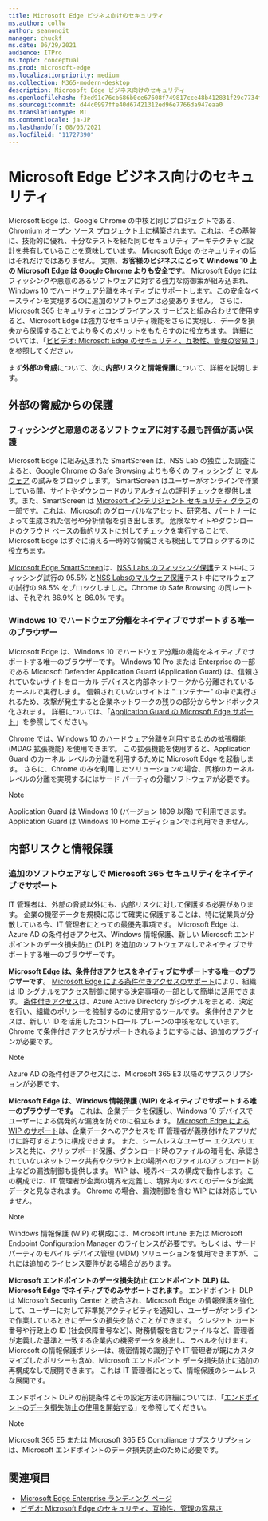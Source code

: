 ```yaml
---
title: Microsoft Edge ビジネス向けのセキュリティ
ms.author: collw
author: seanongit
manager: chuckf
ms.date: 06/29/2021
audience: ITPro
ms.topic: conceptual
ms.prod: microsoft-edge
ms.localizationpriority: medium
ms.collection: M365-modern-desktop
description: Microsoft Edge ビジネス向けのセキュリティ
ms.openlocfilehash: f3ed91c76cb686b0ce67608f749817cce48b412831f29c7734fa0eec06694dd5
ms.sourcegitcommit: d44c0997ffe40d67421312ed96e7766da947eaa0
ms.translationtype: MT
ms.contentlocale: ja-JP
ms.lasthandoff: 08/05/2021
ms.locfileid: "11727390"
---
```

# <a name="microsoft-edge-security-for-your-business"></a>Microsoft Edge ビジネス向けのセキュリティ

Microsoft Edge は、Google Chrome の中核と同じプロジェクトである、Chromium オープン ソース プロジェクト上に構築されます。これは、その基盤に、技術的に優れ、十分なテストを経た同じセキュリティ アーキテクチャと設計を共有していることを意味しています。 Microsoft Edge のセキュリティの話はそれだけではありません。 実際、**お客様のビジネスにとって Windows 10 上の Microsoft Edge は Google Chrome よりも安全です**。 Microsoft Edge にはフィッシングや悪意のあるソフトウェアに対する強力な防御策が組み込まれ、Windows 10 でハードウェア分離をネイティブにサポートします。この安全なベースラインを実現するのに追加のソフトウェアは必要ありません。 さらに、Microsoft 365 セキュリティとコンプライアンス サービスと組み合わせて使用すると、Microsoft Edge は強力なセキュリティ機能をさらに実現し、データを損失から保護することでより多くのメリットをもたらすのに役立ちます。 詳細については、「[ビビデオ: Microsoft Edge のセキュリティ、互換性、管理の容易さ](microsoft-edge-video-security-compatibility-manageability.md)」を参照してください。

まず**外部の脅威**について、次に**内部リスクと情報保護**について、詳細を説明します。

## <a name="external-threat-protection"></a>外部の脅威からの保護

### <a name="highest-rated-protection-against-phishing-and-malware"></a>フィッシングと悪意のあるソフトウェアに対する最も評価が高い保護

Microsoft Edge に組み込まれた SmartScreen は、NSS Lab の独立した調査によると、Google Chrome の Safe Browsing よりも多くの [フィッシング](https://query.prod.cms.rt.microsoft.com/cms/api/am/binary/RWASN1) と [マルウェア](https://query.prod.cms.rt.microsoft.com/cms/api/am/binary/RWANMW) の試みをブロックします。 SmartScreen はユーザーがオンラインで作業している間、サイトやダウンロードのリアルタイムの評判チェックを提供します。また、SmartScreen は [Microsoft インテリジェント セキュリティ グラフ](https://www.microsoft.com/microsoft-365/windows/intelligent-security)の一部です。これは、Microsoft のグローバルなアセット、研究者、パートナーによって生成された信号や分析情報を引き出します。 危険なサイトやダウンロードのクラウド ベースの動的リストに対してチェックを実行することで、Microsoft Edge はすぐに消える一時的な脅威さえも検出してブロックするのに役立ちます。  

[Microsoft Edge SmartScreen](//DeployEdge/microsoft-edge-security-smartscreen)は、[NSS Labs のフィッシング保護](https://query.prod.cms.rt.microsoft.com/cms/api/am/binary/RWASN1)テスト中にフィッシング試行の 95.5% と[NSS Labsのマルウェア保護](https://query.prod.cms.rt.microsoft.com/cms/api/am/binary/RWANMW)テスト中にマルウェアの試行の 98.5% をブロックしました。Chrome の Safe Browsing の同レートは、それぞれ 86.9% と 86.0% です。

### <a name="the-only-browser-on-windows-10-that-natively-supports-hardware-isolation"></a>Windows 10 でハードウェア分離をネイティブでサポートする唯一のブラウザー

Microsoft Edge は、Windows 10 でハードウェア分離の機能をネイティブでサポートする唯一のブラウザーです。 Windows 10 Pro または Enterprise の一部である Microsoft Defender Application Guard (Application Guard) は、信頼されていないサイトをローカル デバイスと内部ネットワークから分離されているカーネルで実行します。 信頼されていないサイトは "コンテナー" の中で実行されるため、攻撃が発生すると企業ネットワークの残りの部分からサンドボックス化されます。 詳細については、「[Application Guard の Microsoft Edge サポート](./microsoft-edge-security-windows-defender-application-guard.md)」を参照してください。

Chrome では、Windows 10 のハードウェア分離を利用するための拡張機能 (MDAG 拡張機能) を使用できます。 この拡張機能を使用すると、Application Guard のカーネル レベルの分離を利用するために Microsoft Edge を起動します。 さらに、Chrome のみを利用したソリューションの場合、同様のカーネル レベルの分離を実現するにはサード パーティの分離ソフトウェアが必要です。

> [!NOTE]
> Application Guard は Windows 10 (バージョン 1809 以降) で利用できます。 Application Guard は Windows 10 Home エディションでは利用できません。

## <a name="internal-risks-and-information-protection"></a>内部リスクと情報保護

### <a name="native-support-for-microsoft-365-security-without-additional-software"></a>追加のソフトウェアなしで Microsoft 365 セキュリティをネイティブでサポート

IT 管理者は、外部の脅威以外にも、内部リスクに対して保護する必要があります。 企業の機密データを規模に応じて確実に保護することは、特に従業員が分散している今、IT 管理者にとっての最優先事項です。 Microsoft Edge は、Azure AD の条件付きアクセス、Windows 情報保護、新しい Microsoft エンドポイントのデータ損失防止 (DLP) を追加のソフトウェアなしでネイティブでサポートする唯一のブラウザーです。

**Microsoft Edge は、条件付きアクセスをネイティブにサポートする唯一のブラウザーです**。 [Microsoft Edge による条件付きアクセスのサポート](ms-edge-security-conditional-access.md)により、組織は ID シグナルをアクセス制御に関する決定事項の一部として簡単に活用できます。 [条件付きアクセス](/azure/active-directory/conditional-access/overview)は、Azure Active Directory がシグナルをまとめ、決定を行い、組織のポリシーを強制するのに使用するツールです。 条件付きアクセスは、新しい ID を活用したコントロール プレーンの中核をなしています。 Chrome で条件付きアクセスがサポートされるようにするには、追加のプラグインが必要です。

> [!NOTE]
> Azure AD の条件付きアクセスには、Microsoft 365 E3 以降のサブスクリプションが必要です。

**Microsoft Edge は、Windows 情報保護 (WIP) をネイティブでサポートする唯一のブラウザーです。** これは、企業データを保護し、Windows 10 デバイスでユーザーによる偶発的な漏洩を防ぐのに役立ちます。 [Microsoft Edge による WIP のサポート](./microsoft-edge-security-windows-information-protection.md)は、企業データへのアクセスを IT 管理者が義務付けたアプリだけに許可するように構成できます。 また、シームレスなユーザー エクスペリエンスと共に、クリップボード保護、ダウンロード時のファイルの暗号化、承認されていないネットワーク共有やクラウド上の場所へのファイルのアップロード防止などの漏洩制御も提供します。 WIP は、境界ベースの構成で動作します。この構成では、IT 管理者が企業の境界を定義し、境界内のすべてのデータが企業データと見なされます。 Chrome の場合、漏洩制御を含む WIP には対応していません。

> [!NOTE]
> Windows 情報保護 (WIP) の構成には、Microsoft Intune または Microsoft Endpoint Configuration Manager のライセンスが必要です。もしくは、サード パーティのモバイル デバイス管理 (MDM) ソリューションを使用できますが、これには追加のライセンス要件がある場合があります。

**Microsoft エンドポイントのデータ損失防止 (エンドポイント DLP) は、Microsoft Edge でネイティブでのみサポートされます**。 エンドポイント DLP は Microsoft Security Center と統合され、Microsoft Edge の情報保護を強化して、ユーザーに対して非準拠アクティビティを通知し、ユーザーがオンラインで作業しているときにデータの損失を防ぐことができます。 クレジット カード番号や行政上の ID (社会保障番号など)、財務情報を含むファイルなど、管理者が定義した基準と一致する企業内の機密データを検出し、ラベルを付けます。Microsoft の情報保護ポリシーは、機密情報の識別子や IT 管理者が既にカスタマイズしたポリシーも含め、Microsoft エンドポイント データ損失防止に追加の再構成なしで展開できます。 これは IT 管理者にとって、情報保護のシームレスな展開です。

エンドポイント DLP の前提条件とその設定方法の詳細については、「[エンドポイントのデータ損失防止の使用を開始する](/microsoft-365/compliance/endpoint-dlp-getting-started?preserve-view=true&view=o365-worldwide)」を参照してください。

> [!NOTE]
> Microsoft 365 E5 または Microsoft 365 E5 Compliance サブスクリプションは、Microsoft エンドポイントのデータ損失防止のために必要です。

## <a name="see-also"></a>関連項目

- [Microsoft Edge Enterprise ランディング ページ](https://aka.ms/EdgeEnterprise)
- [ビデオ: Microsoft Edge のセキュリティ、互換性、管理の容易さ](microsoft-edge-video-security-compatibility-manageability.md)